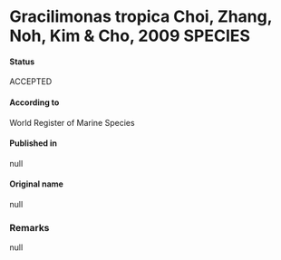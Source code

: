 Gracilimonas tropica Choi, Zhang, Noh, Kim & Cho, 2009 SPECIES
=======

#### Status
ACCEPTED

#### According to
World Register of Marine Species

#### Published in
null

#### Original name
null

### Remarks
null